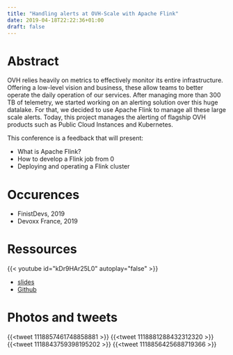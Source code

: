 ```yaml
---
title: "Handling alerts at OVH-Scale with Apache Flink"
date: 2019-04-18T22:22:36+01:00
draft: false
---
```



# Abstract

OVH relies heavily on metrics to effectively monitor its entire infrastructure. Offering a low-level vision and business, these allow teams to better operate the daily operation of our services. After managing more than 300 TB of telemetry, we started working on an alerting solution over this huge datalake. For that, we decided to use Apache Flink to manage all these large scale alerts. Today, this project manages the alerting of flagship OVH products such as Public Cloud Instances and Kubernetes.

This conference is a feedback that will present:

* What is Apache Flink?
* How to develop a Flink job from 0
* Deploying and operating a Flink cluster

# Occurences

* FinistDevs, 2019
* Devoxx France, 2019

# Ressources

{{< youtube id="kDr9HAr25L0" autoplay="false" >}}

* [slides](https://docs.google.com/presentation/d/1kIU3UNyhSSFFptA0_sJiIuV_SCzbvrYt0qEuQEv3vVg/edit?usp=sharing)
* [Github](https://github.com/PierreZ/ovh-alerts-flink-demo)

# Photos and tweets

{{<tweet 1118857461748858881 >}}
{{<tweet 1118881288432312320 >}}
{{<tweet 1118843759398195202 >}}
{{<tweet 1118856425688719366 >}}